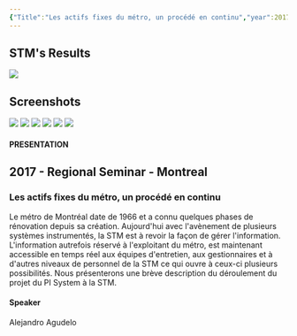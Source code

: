 ```yaml
---
{"Title":"Les actifs fixes du métro, un procédé en continu","year":2017,"Industry":"General","URL":"https://resources.osisoft.com/presentations/les-actifs-fixes-du-m%C3%A9tro--un-proc%C3%A9d%C3%A9-en-continu/","PDF":"https://cdn.osisoft.com/osi/presentations/2017-rs-montreal/2017-rs-Montreal-060-STM-Dubois-LesActifsFixesDuMetro-en.pdf","Company":"STM","Keywords":["Data Diode","Maintenance"],"dg-publish":true,"permalink":"/aveva/customer-stories/2017/2017-stm-les-actifs-fixes-du-metro-un-procede-en-continu/","dgPassFrontmatter":true}
---
```


## STM's Results
![](https://i.imgur.com/IcaObth.png)

## Screenshots
![](https://i.imgur.com/P0S4Raz.png)
![](https://i.imgur.com/grzo50Y.png)
![](https://i.imgur.com/utPXdD1.png)
![](https://i.imgur.com/sSkGyWL.png)
![](https://i.imgur.com/WGxEW5u.png)
![](https://i.imgur.com/NU5zxTy.png)

#### PRESENTATION

## 2017 - Regional Seminar - Montreal

### Les actifs fixes du métro, un procédé en continu

Le métro de Montréal date de 1966 et a connu quelques phases de rénovation depuis sa création. Aujourd'hui avec l'avènement de plusieurs systèmes instrumentés, la STM est à revoir la façon de gérer l'information. L'information autrefois réservé à l'exploitant du métro, est maintenant accessible en temps réel aux équipes d'entretien, aux gestionnaires et à d'autres niveaux de personnel de la STM ce qui ouvre à ceux-ci plusieurs possibilités. Nous présenterons une brève description du déroulement du projet du PI System à la STM.

#### Speaker

Alejandro Agudelo